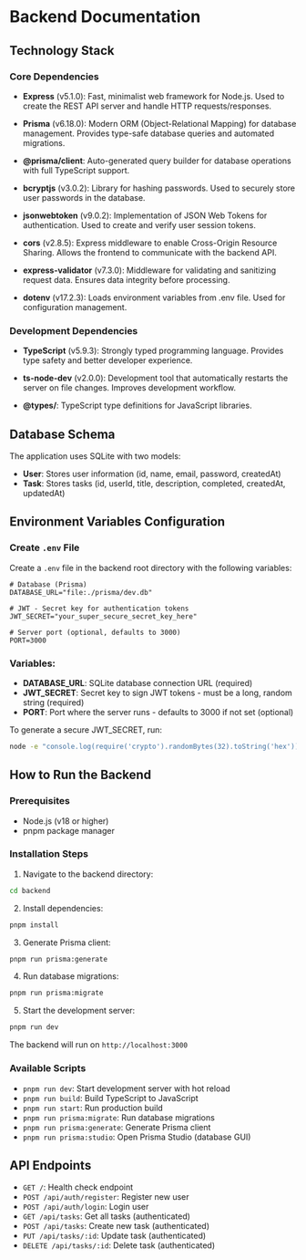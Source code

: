 # Backend Documentation

## Technology Stack

### Core Dependencies

- **Express** (v5.1.0): Fast, minimalist web framework for Node.js. Used to create the REST API server and handle HTTP requests/responses.

- **Prisma** (v6.18.0): Modern ORM (Object-Relational Mapping) for database management. Provides type-safe database queries and automated migrations.

- **@prisma/client**: Auto-generated query builder for database operations with full TypeScript support.

- **bcryptjs** (v3.0.2): Library for hashing passwords. Used to securely store user passwords in the database.

- **jsonwebtoken** (v9.0.2): Implementation of JSON Web Tokens for authentication. Used to create and verify user session tokens.

- **cors** (v2.8.5): Express middleware to enable Cross-Origin Resource Sharing. Allows the frontend to communicate with the backend API.

- **express-validator** (v7.3.0): Middleware for validating and sanitizing request data. Ensures data integrity before processing.

- **dotenv** (v17.2.3): Loads environment variables from .env file. Used for configuration management.

### Development Dependencies

- **TypeScript** (v5.9.3): Strongly typed programming language. Provides type safety and better developer experience.

- **ts-node-dev** (v2.0.0): Development tool that automatically restarts the server on file changes. Improves development workflow.

- **@types/**: TypeScript type definitions for JavaScript libraries.

## Database Schema

The application uses SQLite with two models:

- **User**: Stores user information (id, name, email, password, createdAt)
- **Task**: Stores tasks (id, userId, title, description, completed, createdAt, updatedAt)

## Environment Variables Configuration

### Create `.env` File

Create a `.env` file in the backend root directory with the following variables:

```env
# Database (Prisma)
DATABASE_URL="file:./prisma/dev.db"

# JWT - Secret key for authentication tokens
JWT_SECRET="your_super_secure_secret_key_here"

# Server port (optional, defaults to 3000)
PORT=3000
```

### Variables:

- **DATABASE_URL**: SQLite database connection URL (required)
- **JWT_SECRET**: Secret key to sign JWT tokens - must be a long, random string (required)
- **PORT**: Port where the server runs - defaults to 3000 if not set (optional)

To generate a secure JWT_SECRET, run:
```bash
node -e "console.log(require('crypto').randomBytes(32).toString('hex'))"
```

## How to Run the Backend

### Prerequisites

- Node.js (v18 or higher)
- pnpm package manager

### Installation Steps

1. Navigate to the backend directory:
```bash
cd backend
```

2. Install dependencies:
```bash
pnpm install
```

3. Generate Prisma client:
```bash
pnpm run prisma:generate
```

4. Run database migrations:
```bash
pnpm run prisma:migrate
```

5. Start the development server:
```bash
pnpm run dev
```

The backend will run on `http://localhost:3000`

### Available Scripts

- `pnpm run dev`: Start development server with hot reload
- `pnpm run build`: Build TypeScript to JavaScript
- `pnpm run start`: Run production build
- `pnpm run prisma:migrate`: Run database migrations
- `pnpm run prisma:generate`: Generate Prisma client
- `pnpm run prisma:studio`: Open Prisma Studio (database GUI)

## API Endpoints

- `GET /`: Health check endpoint
- `POST /api/auth/register`: Register new user
- `POST /api/auth/login`: Login user
- `GET /api/tasks`: Get all tasks (authenticated)
- `POST /api/tasks`: Create new task (authenticated)
- `PUT /api/tasks/:id`: Update task (authenticated)
- `DELETE /api/tasks/:id`: Delete task (authenticated)

